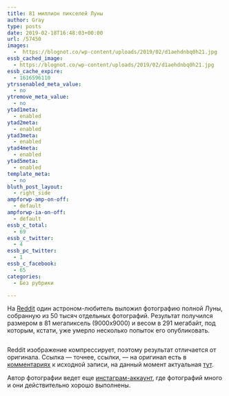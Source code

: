 ```yaml
---
title: 81 миллион пикселей Луны
author: Gray
type: posts
date: 2019-02-18T16:48:03+00:00
url: /57450
images:
  -  https://blognot.co/wp-content/uploads/2019/02/d1aehdnbq0h21.jpg
essb_cached_image:
  - https://blognot.co/wp-content/uploads/2019/02/d1aehdnbq0h21.jpg
essb_cache_expire:
  - 1616596110
ytrssenabled_meta_value:
  - no
ytremove_meta_value:
  - no
ytad1meta:
  - enabled
ytad2meta:
  - enabled
ytad3meta:
  - enabled
ytad4meta:
  - enabled
ytad5meta:
  - enabled
template_meta:
  - no
bluth_post_layout:
  - right_side
ampforwp-amp-on-off:
  - default
ampforwp-ia-on-off:
  - default
essb_c_total:
  - 69
essb_c_twitter:
  - 4
essb_pc_twitter:
  - 1
essb_c_facebook:
  - 65
categories:
  - Без рубрики

---
```








На [Reddit][1] один астроном-любитель выложил фотографию полной Луны, собранную из 50 тысяч отдельных фотографий. Результат получился размером в 81 мегапиксель (9000х9000) и весом в 291 мегабайт, под которым, кстати, уже умерло несколько попыток его опубликовать.

<div class="wp-block-image">
  <figure class="aligncenter"><a href="https://i1.wp.com/i.redd.it/d1aehdnbq0h21.jpg?ssl=1"><img src="https://i0.wp.com/blognot.co/wp-content/uploads/2019/02/d1aehdnbq0h21.jpg?fit=740%2C740&ssl=1" alt="" class="wp-image-57451" /></a></figure>


Reddit изображение компрессирует, поэтому результат отличается от оригинала. Ссылка — точнее, ссылки, — на оригинал есть в [комментариях][2] к исходной записи, на данный момент актуальная [тут][3].

Автор фотографии ведет еще [инстаграм-аккаунт][4], где фотографий много и они действительно хорошо выполнены.

 [1]: https://www.reddit.com/r/space/comments/arer0k/i_took_nearly_50000_images_of_the_night_sky_to/
 [2]: https://www.reddit.com/r/space/comments/arer0k/i_took_nearly_50000_images_of_the_night_sky_to/egmo9s8/
 [3]: http://ioho.ca/mosaic.png
 [4]: https://www.instagram.com/cosmic_background/
